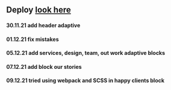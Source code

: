 ## Deploy [look here](https://andrewhelix.github.io/TMS-Adaprive/)

#### 30.11.21 add header adaptive
#### 01.12.21 fix mistakes
#### 05.12.21 add services, design, team, out work adaptive blocks  
#### 07.12.21 add block our stories
#### 09.12.21 tried using webpack and SCSS in happy clients block